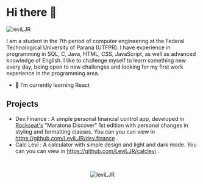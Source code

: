 <h1> Hi there 👋 </h1>
<p align="left"> <img src="https://komarev.com/ghpvc/?username=leviLJR" alt="leviLJR" /> </p>

I am a student in the 7th period of computer engineering at the Federal Technological University of Paraná (UTFPR). I have experience in programming in SQL, C, Java, HTML, CSS, JavaScript, as well as advanced knowledge of English. I like to challenge myself to learn something new every day, being open to new challenges and looking for my first work experience in the programming area.

- 🌱 I’m currently learning React

<h2> Projects</h2>


- Dev.Finance
  : A simple personal financial control app, developed in [Rockseat's](https://rocketseat.com.br/) "Maratona Discover" 1st edition with personal changes in styling and formatting classes. You can you can view in https://github.com/LeviLJR/dev.finance .
- Calc Levi
  : A calculator with simple design and light and dark mode.  You can you can view in https://github.com/LeviLJR/calclevi .
  
<br>
  
<p align="center">
<img src="https://github-readme-stats.vercel.app/api?username=leviLJR&show_icons=true" alt="leviLJR"/>
</p>
